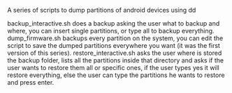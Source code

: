 A series of scripts to dump partitions of android devices using dd

backup_interactive.sh does a backup asking the user what to backup and where, you can insert single partitions, or type all to backup everything.
dump_firmware.sh backups every partition on the system, you can edit the script to save the dumped partitions everywhere you want (it was the first version of this series).
restore_interactive.sh asks the user where is stored the backup folder, lists all the partitions inside that directory and asks if the user wants to restore them all or specific ones, if the user types yes it will restore everything, else the user can type the partitions he wants to restore and press enter. 

